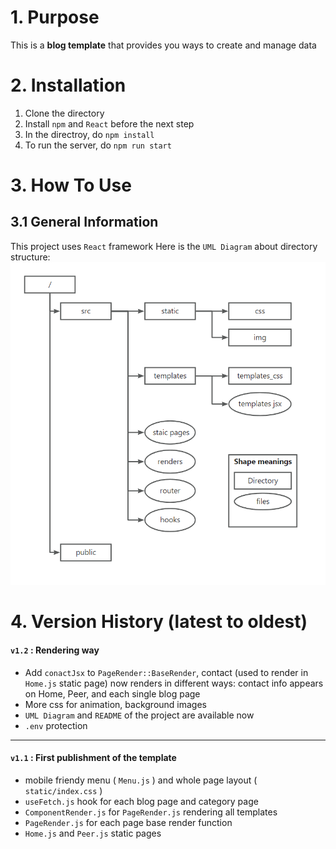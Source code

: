 # 1. Purpose
This is a **blog template** that provides you ways to create and manage data

# 2. Installation
1. Clone the directory
2. Install `npm` and `React` before the next step
3. In the directroy, do `npm install`
4. To run the server, do `npm run start`


# 3. How To Use
## 3.1 General Information
This project uses `React` framework
Here is the `UML Diagram` about directory structure:
![UML](/src/static/img/umlDiagram.png)

# 4. Version History (latest to oldest)

#### `v1.2` : Rendering way
- Add `conactJsx` to `PageRender::BaseRender`, contact (used to render in `Home.js` static page) now renders in different ways: contact info appears on Home, Peer, and each single blog page
- More css for animation, background images
- `UML Diagram` and `README` of the project are available now
- `.env` protection

----

#### `v1.1` : First publishment of the template
- mobile friendy menu ( `Menu.js` ) and whole page layout ( `static/index.css` )
- `useFetch.js` hook for each blog page and category page
- `ComponentRender.js` for `PageRender.js` rendering all templates
- `PageRender.js` for each page base render function
- `Home.js` and `Peer.js` static pages






